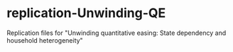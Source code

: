 # replication-Unwinding-QE
 Replication files for "Unwinding quantitative easing: State dependency and household heterogeneity"
